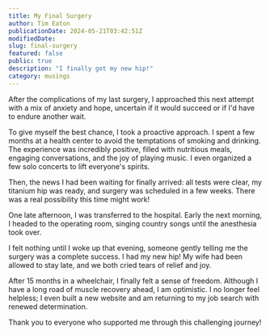 ```yaml
---
title: My Final Surgery
author: Tim Eaton
publicationDate: 2024-05-21T03:42:51Z
modifiedDate:
slug: final-surgery
featured: false
public: true
description: "I finally got my new hip!"
category: musings
---
```


After the complications of my last surgery, I approached this next attempt with a mix of anxiety and hope, uncertain if it would succeed or if I'd have to endure another wait.

To give myself the best chance, I took a proactive approach. I spent a few months at a health center to avoid the temptations of smoking and drinking. The experience was incredibly positive, filled with nutritious meals, engaging conversations, and the joy of playing music. I even organized a few solo concerts to lift everyone's spirits.

Then, the news I had been waiting for finally arrived: all tests were clear, my titanium hip was ready, and surgery was scheduled in a few weeks. There was a real possibility this time might work!

One late afternoon, I was transferred to the hospital. Early the next morning, I headed to the operating room, singing country songs until the anesthesia took over.

I felt nothing until I woke up that evening, someone gently telling me the surgery was a complete success. I had my new hip! My wife had been allowed to stay late, and we both cried tears of relief and joy.

After 15 months in a wheelchair, I finally felt a sense of freedom. Although I have a long road of muscle recovery ahead, I am optimistic. I no longer feel helpless; I even built a new website and am returning to my job search with renewed determination.

Thank you to everyone who supported me through this challenging journey!
